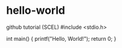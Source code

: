 # hello-world
github tutorial (SCEL)
#include <stdio.h>

int main() {
  printf("Hello, World!");
  return 0;
}
